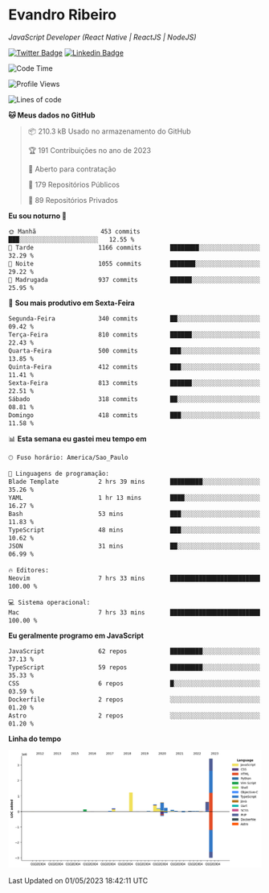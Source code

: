 # Evandro **Ribeiro**

*JavaScript Developer (React Native | ReactJS | NodeJS)*

[![Twitter Badge](https://img.shields.io/badge/-@ribeiroevandro-201B2D?style=flat-square&labelColor=201B2D&logo=twitter&logoColor=white&link=https://twitter.com/ribeiroevandro)](https://twitter.com/ribeiroevandro) 
[![Linkedin Badge](https://img.shields.io/badge/-Evandro%20Ribeiro-201B2D?style=flat-square&logo=Linkedin&logoColor=white&link=https://www.linkedin.com/in/ribeiroevandro)](https://www.linkedin.com/in/ribeiroevandro) 


<!--START_SECTION:waka-->
![Code Time](http://img.shields.io/badge/Code%20Time-3%2C196%20hrs%2025%20mins-blue)

![Profile Views](http://img.shields.io/badge/Visualizac%C3%B5es%20do%20perfil-1-blue)

![Lines of code](https://img.shields.io/badge/Desde%20o%20Hello%20World%20eu%20escrevi-7.3%20million%20linhas%20de%20c%C3%B3digo-blue)

**🐱 Meus dados no GitHub** 

> 📦 210.3 kB Usado no armazenamento do GitHub 
 > 
> 🏆 191 Contribuições no ano de 2023
 > 
> 💼 Aberto para contratação
 > 
> 📜 179 Repositórios Públicos 
 > 
> 🔑 89 Repositórios Privados 
 > 
**Eu sou noturno 🦉** 

```text
🌞 Manhã                  453 commits         ███░░░░░░░░░░░░░░░░░░░░░░   12.55 % 
🌆 Tarde                  1166 commits        ████████░░░░░░░░░░░░░░░░░   32.29 % 
🌃 Noite                  1055 commits        ███████░░░░░░░░░░░░░░░░░░   29.22 % 
🌙 Madrugada              937 commits         ██████░░░░░░░░░░░░░░░░░░░   25.95 % 
```
📅 **Sou mais produtivo em Sexta-Feira** 

```text
Segunda-Feira            340 commits         ██░░░░░░░░░░░░░░░░░░░░░░░   09.42 % 
Terça-Feira              810 commits         ██████░░░░░░░░░░░░░░░░░░░   22.43 % 
Quarta-Feira             500 commits         ███░░░░░░░░░░░░░░░░░░░░░░   13.85 % 
Quinta-Feira             412 commits         ███░░░░░░░░░░░░░░░░░░░░░░   11.41 % 
Sexta-Feira              813 commits         ██████░░░░░░░░░░░░░░░░░░░   22.51 % 
Sábado                   318 commits         ██░░░░░░░░░░░░░░░░░░░░░░░   08.81 % 
Domingo                  418 commits         ███░░░░░░░░░░░░░░░░░░░░░░   11.58 % 
```


📊 **Esta semana eu gastei meu tempo em** 

```text
🕑︎ Fuso horário: America/Sao_Paulo

💬 Linguagens de programação: 
Blade Template           2 hrs 39 mins       █████████░░░░░░░░░░░░░░░░   35.26 % 
YAML                     1 hr 13 mins        ████░░░░░░░░░░░░░░░░░░░░░   16.27 % 
Bash                     53 mins             ███░░░░░░░░░░░░░░░░░░░░░░   11.83 % 
TypeScript               48 mins             ███░░░░░░░░░░░░░░░░░░░░░░   10.62 % 
JSON                     31 mins             ██░░░░░░░░░░░░░░░░░░░░░░░   06.99 % 

🔥 Editores: 
Neovim                   7 hrs 33 mins       █████████████████████████   100.00 % 

💻 Sistema operacional: 
Mac                      7 hrs 33 mins       █████████████████████████   100.00 % 
```

**Eu geralmente programo em JavaScript** 

```text
JavaScript               62 repos            █████████░░░░░░░░░░░░░░░░   37.13 % 
TypeScript               59 repos            █████████░░░░░░░░░░░░░░░░   35.33 % 
CSS                      6 repos             █░░░░░░░░░░░░░░░░░░░░░░░░   03.59 % 
Dockerfile               2 repos             ░░░░░░░░░░░░░░░░░░░░░░░░░   01.20 % 
Astro                    2 repos             ░░░░░░░░░░░░░░░░░░░░░░░░░   01.20 % 
```



**Linha do tempo**

![Lines of Code chart](https://raw.githubusercontent.com/ribeiroevandro/ribeiroevandro/main/assets/bar_graph.png)


 Last Updated on 01/05/2023 18:42:11 UTC
<!--END_SECTION:waka-->
